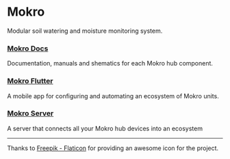 # Mokro

Modular soil watering and moisture monitoring system.

### [**Mokro Docs**](https://github.com/mokro-hub/mokro-docs)
Documentation, manuals and shematics for each Mokro hub component.

### [**Mokro Flutter**](https://github.com/mokro-hub/mokro-flutter)
A mobile app for configuring and automating an ecosystem of Mokro units.

### [**Mokro Server**](https://github.com/mokro-hub/mokro-server)
A server that connects all your Mokro hub devices into an ecosystem

---

Thanks to <a href="https://www.flaticon.com/free-icons/water" title="water icons">Freepik - Flaticon</a> for providing an awesome icon for the project.
